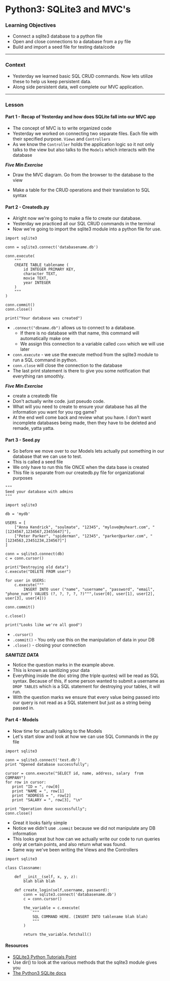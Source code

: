# Python3: SQLite3 and MVC's

### Learning Objectives

* Connect a sqlite3 database to a python file
* Open and close connections to a database from a py file
* Build and import a seed file for testing data/code

---

### Context

* Yesterday we learned basic SQL CRUD commands. Now lets utilize these to help us keep persistent data.
* Along side persistent data, well complete our MVC application.

---

### Lesson

#### Part 1 - Recap of Yesterday and how does SQLite fall into our MVC app

* The concept of MVC is to write organized code
* Yesterday we worked on connecting two separate files. Each file with their specified purpose. `Views` and `Controllers`
* As we know the `Controller` holds the application logic so it not only talks to the view but also talks to the `Models` which interacts with the database

***Five Min Exercise***

* Draw the MVC diagram. Go from the browser to the database to the view

* Make a table for the CRUD operations and their translation to SQL syntax


#### Part 2 - Createdb.py

* Alright now we're going to make a file to create our database. 
* Yesterday we practiced all our SQL CRUD commands in the terminal
* Now we're going to import the sqlite3 module into a python file for use.

```
import sqlite3

conn = sqlite3.connect('databasename.db')

conn.execute(
	"""
	CREATE TABLE tablename (
		id INTEGER PRIMARY KEY, 
		character TEXT,
		movie TEXT,
		year INTEGER
	)
	"""
)

conn.commit()
conn.close()

print("Your database was created")
```
* `.connect("dbname.db")` allows us to connect to a database. 
	* If there is no database with that name, this command will automatically make one
	* We assign this connection to a variable called `conn` which we will use later
* `conn.execute` - we use the execute method from the sqlite3 module to run a SQL command in python. 
* `conn.close` will close the connection to the database
* The last print statement is there to give you some notification that everything ran smoothly. 

***Five Min Exercise***

* create a createdb file
* Don't actually write code. just pseudo code. 
* What will you need to create to ensure your database has all the information you want for you rpg game?
* At the end well come back and review what you have. I don't want incomplete databases being made, then they have to be deleted and remade, yatta yatta. 


#### Part 3 - Seed.py

* So before we move over to our Models lets actually put something in our database that we can use to test. 
* This is called a seed file
* We only have to run this file ONCE when the data base is created
* This file is separate from our createdb.py file for organizational purposes

```
"""
Seed your database with admins
"""

import sqlite3

db = 'mydb'

USERS = [
	["Anna Kendrick", "soulmate", "12345", "mylove@myheart.com", "[1234567,1234567,23455647]"],
	["Peter Parker", "spiderman", "12345", "parker@parker.com", "[1234563,23451234,234567]"]
]

conn = sqlite3.connect(db)
c = conn.cursor()

print("Destroying old data")
c.execute("DELETE FROM user")

for user in USERS:
	c.execute("""
		INSERT INTO user ("name", "username", "password", "email", "phone_num") VALUES (?, ?, ?, ?, ?)""",(user[0], user[1], user[2], user[3], user[4]))

conn.commit()

c.close()

print("Looks like we're all good")
```
* `.cursor()` 
* `.commit()` - You only use this on the manipulation of data in your DB
* `.close()` - closing your connection

***SANITIZE DATA***

* Notice the question marks in the example above. 
* This is known as sanitizing your data
* Everything inside the doc string (the triple quotes) will be read as SQL syntax. Because of this, if some person wanted to submit a username as `DROP TABLES` which is a SQL statement for destroying your tables, it will run.
* With the question marks we ensure that every value being passed into our query is not read as a SQL statement but just as a string being passed in. 


#### Part 4 - Models

* Now time for actually talking to the Models
* Let's start slow and look at how we can use SQL Commands in the py file

```
import sqlite3

conn = sqlite3.connect('test.db')
print "Opened database successfully";

cursor = conn.execute("SELECT id, name, address, salary  from COMPANY")
for row in cursor:
   print "ID = ", row[0]
   print "NAME = ", row[1]
   print "ADDRESS = ", row[2]
   print "SALARY = ", row[3], "\n"

print "Operation done successfully";
conn.close()
```
* Great it looks fairly simple
* Notice we didn't use `.commit` because we did not manipulate any DB information
* This looks great but how can we actually write our code to run queries only at certain points, and also return what was found. 
* Same way we've been writing the Views and the Controllers

```
import sqlite3

class Classname:

	def __init__(self, x, y, z):
		blah blah blah
	
	def create_login(self,username, password):
		conn = sqlite3.connect('databasename.db')
		c = conn.cursor()
		
		the_variable = c.execute(
			"""
			SQL COMMAND HERE. (INSERT INTO tablename blah blah)
			"""
		)
		
		return the_variable.fetchall()
```

#### Resources

* [SQLite3 Python Tutorials Point](http://www.tutorialspoint.com/sqlite/sqlite_python.htm)
* Use dir() to look at the various methods that the sqlite3 module gives you
* [The Python3 SQLite docs](https://docs.python.org/3.4/library/sqlite3.html)